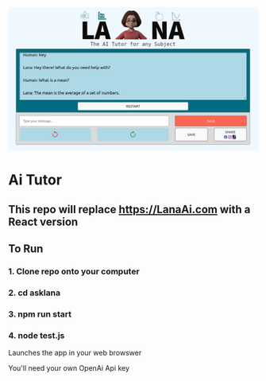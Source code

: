 <img src="https://github.com/Clark-Whitehead/asklana/blob/main/lana_ai_tutor.png?raw=true" width="800" alt="sample_output">

# Ai Tutor

## This repo will replace https://LanaAi.com with a React version

## To Run

### 1. Clone repo onto your computer

### 2. cd asklana

### 3. npm run start

### 4. node test.js

Launches the app in your web browswer

You'll need your own OpenAi Api key
